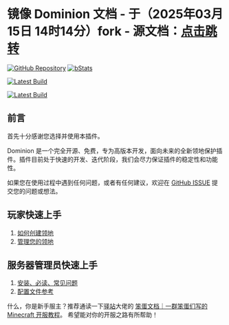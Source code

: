 # 镜像 Dominion 文档 - 于（2025年03月15日 14时14分）fork - 源文档：[点击跳转](https://dominion.lunadeer.cn)

[![GitHub Repository](https://img.shields.io/badge/仓库地址-GitHub-blue?logo=github)](https://github.com/ColdeZhang/Dominion)
[![bStats](https://img.shields.io/badge/bStats-数据统计-eacd76?logo=google-analytics)](https://bstats.org/plugin/bukkit/Dominion/21445)

[![Latest Build](https://img.shields.io/github/v/release/ColdeZhang/Dominion?label=%E6%9C%80%E6%96%B0%E6%9E%84%E5%BB%BA%E4%B8%8B%E8%BD%BD&logo=github&color=0aa344)](https://github.com/ColdeZhang/Dominion/releases/latest)

[![Latest Build](https://img.shields.io/github/v/release/ColdeZhang/Dominion?label=%E5%A4%87%E7%94%A8%E4%B8%8B%E8%BD%BD%E5%9C%B0%E5%9D%80&logo=gitea&color=0aa344)](https://ssl.lunadeer.cn:14446/mirror/Dominion/releases)

## 前言

首先十分感谢您选择并使用本插件。

Dominion 是一个完全开源、免费，专为高版本开发，面向未来的全新领地保护插件。插件目前处于快速的开发、迭代阶段，我们会尽力保证插件的稳定性和功能性。

如果您在使用过程中遇到任何问题，或者有任何建议，欢迎在 [GitHub ISSUE](https://github.com/ColdeZhang/Dominion/issues) 提交您的问题或想法。

## 玩家快速上手

1. [如何创建领地](create-dominion.md)
2. [管理您的领地](manage-dominion/README.md)

## 服务器管理员快速上手

1. [安装、必读、常见问题](operator/README.md)
2. [配置文件参考](operator/config.md)

什么，你是新手服主？推荐通读一下[驿站](https://github.com/postyizhan)大佬的 [笨蛋文档｜一群笨蛋们写的 Minecraft 开服教程](https://yizhan.wiki/NitWikit/Java/intro)。
希望能对你的开服之路有所帮助！

